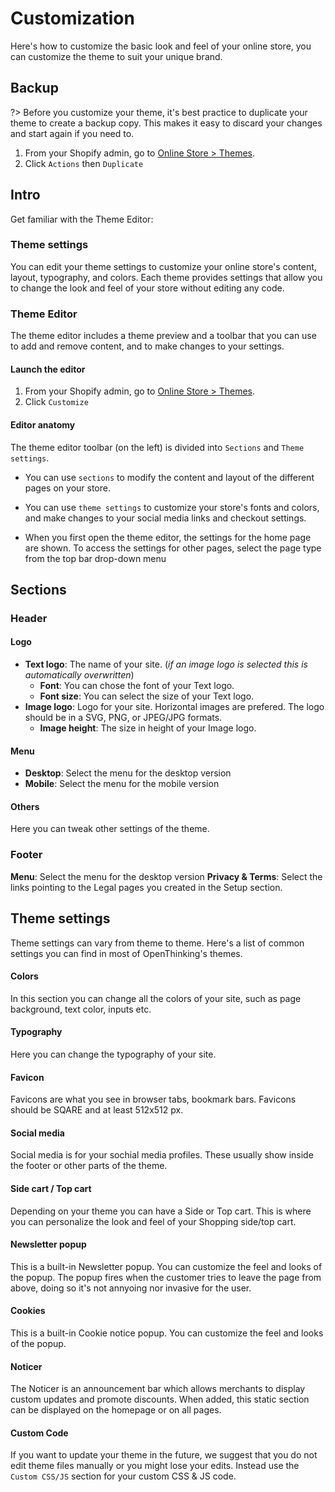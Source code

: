 # Customization
Here's how to customize the basic look and feel of your online store, you can customize the theme to suit your unique brand.

## Backup
?> Before you customize your theme, it's best practice to duplicate your theme to create a backup copy. This makes it easy to discard your changes and start again if you need to.

1. From your Shopify admin, go to [Online Store > Themes](https://www.shopify.com/admin/themes?ref=OpenThinking).
1. Click `Actions` then `Duplicate`

## Intro
Get familiar with the Theme Editor:

### Theme settings
You can edit your theme settings to customize your online store's content, layout, typography, and colors. Each theme provides settings that allow you to change the look and feel of your store without editing any code.

### Theme Editor 
The theme editor includes a theme preview and a toolbar that you can use to add and remove content, and to make changes to your settings. 

#### Launch the editor
1. From your Shopify admin, go to [Online Store > Themes](https://www.shopify.com/admin/themes?ref=OpenThinking).
1. Click `Customize`

#### Editor anatomy
The theme editor toolbar (on the left) is divided into `Sections` and `Theme settings`.

- You can use `sections` to modify the content and layout of the different pages on your store. 
- You can use `theme settings` to customize your store's fonts and colors, and make changes to your social media links and checkout settings.

- When you first open the theme editor, the settings for the home page are shown. To access the settings for other pages, select the page type from the top bar drop-down menu

## Sections


### Header
#### Logo
- __Text logo__: The name of your site. (_if an image logo is selected this is automatically overwritten_)
    - __Font__: You can chose the font of your Text logo.
    - __Font size__: You can select the size of your Text logo.
- __Image logo__: Logo for your site. Horizontal images are prefered. The logo should be in a SVG, PNG, or JPEG/JPG formats.
    - __Image height__: The size in height of your Image logo.

#### Menu
- __Desktop__: Select the menu for the desktop version
- __Mobile__: Select the menu for the mobile version

#### Others
Here you can tweak other settings of the theme.



### Footer
__Menu__: Select the menu for the desktop version
__Privacy & Terms__: Select the links pointing to the Legal pages you created in the Setup section.


## Theme settings
Theme settings can vary from theme to theme. Here's a list of common settings you can find in most of OpenThinking's themes.



#### Colors
In this section you can change all the colors of your site, such as page background, text color, inputs etc.

#### Typography
Here you can change the typography of your site.

#### Favicon
Favicons are what you see in browser tabs, bookmark bars. Favicons should be SQARE and at least 512x512 px.

#### Social media
Social media is for your sochial media profiles. These usually show inside the footer or other parts of the theme.

#### Side cart / Top cart
Depending on your theme you can have a Side or Top cart. This is where you can personalize the look and feel of your Shopping side/top cart.

#### Newsletter popup
This is a built-in Newsletter popup. You can customize the feel and looks of the popup. The popup fires when the customer tries to leave the page from above, doing so it's not annyoing nor invasive for the user.

#### Cookies
This is a built-in Cookie notice popup. You can customize the feel and looks of the popup.

#### Noticer
The Noticer is an announcement bar which allows merchants to display custom updates and promote discounts. When added, this static section can be displayed on the homepage or on all pages.

#### Custom Code
If you want to update your theme in the future, we suggest that you do not edit theme files manually or you might lose your edits. Instead use the `Custom CSS/JS` section for your custom CSS & JS code.


